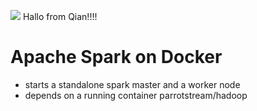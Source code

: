 <img src="https://readthedocs.org/projects/samuroi/badge/?version=latest"> Hallo from Qian!!!!

Apache Spark on Docker
==========

- starts a standalone spark master and a worker node
- depends on a running container parrotstream/hadoop
<div class="page-break"></div>
